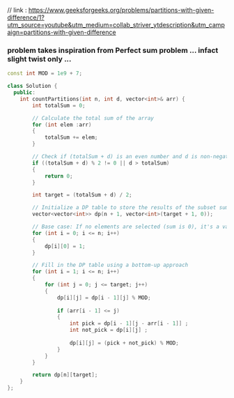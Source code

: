 // link : https://www.geeksforgeeks.org/problems/partitions-with-given-difference/1?utm_source=youtube&utm_medium=collab_striver_ytdescription&utm_campaign=partitions-with-given-difference


### problem takes inspiration from Perfect sum problem ... infact slight twist only ...
```cpp
const int MOD = 1e9 + 7;

class Solution {
  public:
    int countPartitions(int n, int d, vector<int>& arr) {
        int totalSum = 0;

        // Calculate the total sum of the array
        for (int elem :arr) 
        {
            totalSum += elem;
        }

        // Check if (totalSum + d) is an even number and d is non-negative
        if ((totalSum + d) % 2 != 0 || d > totalSum) 
        {
            return 0;
        }

        int target = (totalSum + d) / 2;

        // Initialize a DP table to store the results of the subset sum problem
        vector<vector<int>> dp(n + 1, vector<int>(target + 1, 0));

        // Base case: If no elements are selected (sum is 0), it's a valid subset
        for (int i = 0; i <= n; i++) 
        {
            dp[i][0] = 1;
        }

        // Fill in the DP table using a bottom-up approach
        for (int i = 1; i <= n; i++) 
        {
            for (int j = 0; j <= target; j++) 
            {
                dp[i][j] = dp[i - 1][j] % MOD;
                
                if (arr[i - 1] <= j) 
                {	
                	int pick = dp[i - 1][j - arr[i - 1]] ;
                	int not_pick = dp[i][j] ;
                	
                    dp[i][j] = (pick + not_pick) % MOD;
                }
            }
        }

        return dp[n][target];
    }
};

```
